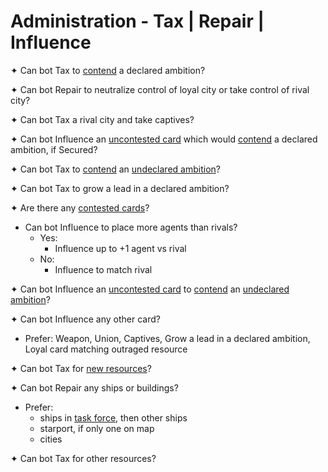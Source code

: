 # Administration - Tax | Repair | Influence

✦ Can bot Tax to <ins>contend</ins> a declared ambition?

✦ Can bot Repair to neutralize control of loyal city or take control of rival city?

✦ Can bot Tax a rival city and take captives?

✦ Can bot Influence an <ins>uncontested card</ins> which would <ins>contend</ins> a declared ambition, if Secured?

✦ Can bot Tax to <ins>contend</ins> an <ins>undeclared ambition</ins>?

✦ Can bot Tax to grow a lead in a declared ambition?

✦ Are there any <ins>contested cards</ins>?

- Can bot Influence to place more agents than rivals?
	- Yes:
		- Influence up to +1 agent vs rival
	- No:
		- Influence to match rival

✦ Can bot Influence an <ins>uncontested card</ins> to <ins>contend</ins> an <ins>undeclared ambition</ins>?

✦ Can bot Influence any other card?

- Prefer: Weapon, Union, Captives, Grow a lead in a declared ambition, Loyal card matching outraged resource

✦ Can bot Tax for <ins>new resources</ins>?

✦ Can bot Repair any ships or buildings?

- Prefer:
	- ships in <ins>task force</ins>, then other ships
	- starport, if only one on map
	- cities

✦ Can bot Tax for other resources?

<div class="pagebreak"> </div>
